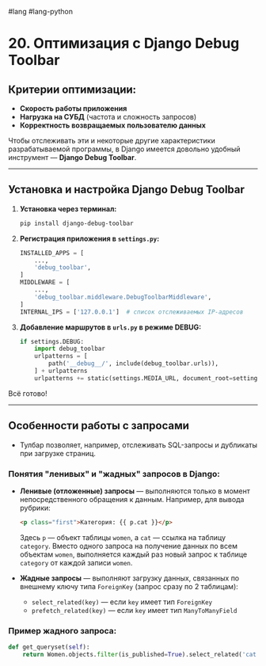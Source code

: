 #lang #lang-python 

# 20. Оптимизация с Django Debug Toolbar

## Критерии оптимизации:
- **Скорость работы приложения**
- **Нагрузка на СУБД** (частота и сложность запросов)
- **Корректность возвращаемых пользователю данных**

Чтобы отслеживать эти и некоторые другие характеристики разрабатываемой программы, в Django имеется довольно удобный инструмент — **Django Debug Toolbar**.

---

## Установка и настройка Django Debug Toolbar

1. **Установка через терминал:**
   ```bash
   pip install django-debug-toolbar
   ```

2. **Регистрация приложения в `settings.py`:**
   ```python
   INSTALLED_APPS = [
       ...,
       'debug_toolbar',
   ]
   MIDDLEWARE = [
       ...,
       'debug_toolbar.middleware.DebugToolbarMiddleware',
   ]
   INTERNAL_IPS = ['127.0.0.1']  # список отслеживаемых IP-адресов
   ```

3. **Добавление маршрутов в `urls.py` в режиме DEBUG:**
   ```python
   if settings.DEBUG:
       import debug_toolbar
       urlpatterns = [
           path('__debug__/', include(debug_toolbar.urls)),
       ] + urlpatterns
       urlpatterns += static(settings.MEDIA_URL, document_root=settings.MEDIA_ROOT)
   ```

Всё готово!

---

## Особенности работы с запросами

- Тулбар позволяет, например, отслеживать SQL-запросы и дубликаты при загрузке страниц. 

### Понятия "ленивых" и "жадных" запросов в Django:

- **Ленивые (отложенные) запросы** — выполняются только в момент непосредственного обращения к данным. Например, для вывода рубрики:
  ```html
  <p class="first">Категория: {{ p.cat }}</p>
  ```
  Здесь `p` — объект таблицы `women`, а `cat` — ссылка на таблицу `category`. Вместо одного запроса на получение данных по всем объектам `women`, выполняется каждый раз новый запрос к таблице `category` от каждой записи `women`.

- **Жадные запросы** — выполняют загрузку данных, связанных по внешнему ключу типа `ForeignKey` (запрос сразу по 2 таблицам):
  - `select_related(key)` — если `key` имеет тип `ForeignKey`
  - `prefetch_related(key)` — если `key` имеет тип `ManyToManyField`

### Пример жадного запроса:
```python
def get_queryset(self):
    return Women.objects.filter(is_published=True).select_related('cat')
```
